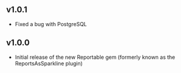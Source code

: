 v1.0.1
------

* Fixed a bug with PostgreSQL

v1.0.0
------

* Initial release of the new Reportable gem (formerly known as the ReportsAsSparkline plugin)